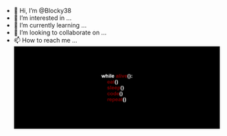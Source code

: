 - 👋 Hi, I’m @Blocky38
- 👀 I’m interested in ...
- 🌱 I’m currently learning ...
- 💞️ I’m looking to collaborate on ...
- 📫 How to reach me ...
![while_alive_banner](https://raw.githubusercontent.com/Blocky38/Blocky38/master/while_alive_banner_2000_800.png)
